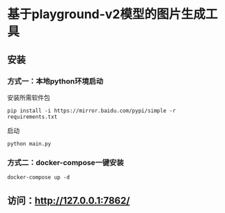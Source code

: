 # 基于playground-v2模型的图片生成工具

## 安装

### 方式一：本地python环境启动

安装所需软件包

``` 
pip install -i https://mirror.baidu.com/pypi/simple -r requirements.txt
```

启动

``` 
python main.py
```

### 方式二：docker-compose一键安装

```
docker-compose up -d
```

## 访问：http://127.0.0.1:7862/